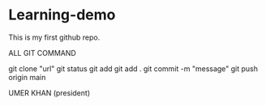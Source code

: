 # Learning-demo
This is my first github repo.
<br>

ALL GIT COMMAND

git clone "url"
git status
git add <filename>
git add .
git commit -m "message"
git push origin main


UMER KHAN (president)
